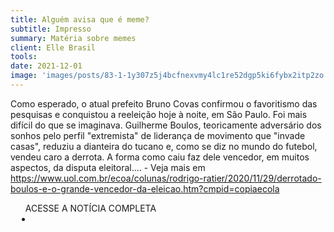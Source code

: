 ```yaml
---
title: Alguém avisa que é meme?
subtitle: Impresso
summary: Matéria sobre memes
client: Elle Brasil
tools: 
date: 2021-12-01
image: 'images/posts/83-1-1y307z5j4bcfnexvmy4lc1re52dgp5ki6fybx2itp2zo.png'
---
```


Como esperado, o atual prefeito Bruno Covas confirmou o favoritismo das pesquisas e conquistou a reeleição hoje à noite, em São Paulo. Foi mais difícil do que se imaginava. Guilherme Boulos, teoricamente adversário dos sonhos pelo perfil "extremista" de liderança de movimento que "invade casas", reduziu a dianteira do tucano e, como se diz no mundo do futebol, vendeu caro a derrota. A forma como caiu faz dele vencedor, em muitos aspectos, da disputa eleitoral.... - Veja mais em https://www.uol.com.br/ecoa/colunas/rodrigo-ratier/2020/11/29/derrotado-boulos-e-o-grande-vencedor-da-eleicao.htm?cmpid=copiaecola

<div class="post__share"><ul class="share__list list-reset">ACESSE A NOTÍCIA COMPLETA<li class="share__item" style="margin-left: 10px"><a class="share__link share__facebook" style="background: #fa5657" href="https://outline.com/vduHUY 
onclick=window.open(this.href, 'pop-up', 'left=20,top=20,width=500,height=500,toolbar=1,resizable=0'); return false;" title="Link" rel="nofollow"><i class="fa-solid fa-link"></i></a></li></ul></div>
<!-- <div class="gallery-box"><div class="gallery"><img src="/clipping/images/example-1.jpg" loading="lazy" alt="Project"><img src="/clipping/images/example-2.jpg" loading="lazy" alt="Project"></div><em>Gallery / <a href="https://www.freepik.com/" target="_blank">Freepic</a></em></div> -->
